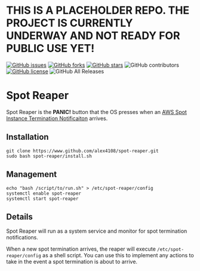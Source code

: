 # THIS IS A PLACEHOLDER REPO.  THE PROJECT IS CURRENTLY UNDERWAY AND NOT READY FOR PUBLIC USE YET!

[![GitHub issues](https://img.shields.io/github/issues/alex4108/spot-reaper)](https://github.com/alex4108/spot-reaper/issues)
[![GitHub forks](https://img.shields.io/github/forks/alex4108/spot-reaper)](https://github.com/alex4108/spot-reaper/network)
[![GitHub stars](https://img.shields.io/github/stars/alex4108/spot-reaper)](https://github.com/alex4108/spot-reaper/stargazers)
![GitHub contributors](https://img.shields.io/github/contributors/alex4108/spot-reaper)
[![GitHub license](https://img.shields.io/github/license/alex4108/spot-reaper)](https://github.com/alex4108/spot-reaper/blob/master/LICENSE)
![GitHub All Releases](https://img.shields.io/github/downloads/alex4108/spot-reaper/total)

# Spot Reaper

Spot Reaper is the **PANIC!** button that the OS presses when an [AWS Spot Instance Termination Notificaiton](https://docs.aws.amazon.com/AWSEC2/latest/UserGuide/spot-interruptions.html#spot-instance-termination-notices) arrives.

## Installation

```
git clone https://www.github.com/alex4108/spot-reaper.git
sudo bash spot-reaper/install.sh
```

## Management

```
echo "bash /script/to/run.sh" > /etc/spot-reaper/config
systemctl enable spot-reaper
systemctl start spot-reaper
```

## Details

Spot Reaper will run as a system service and monitor for spot termination notifications.

When a new spot termination arrives, the reaper will execute `/etc/spot-reaper/config` as a shell script.  You can use this to implement any actions to take in the event a spot termination is about to arrive.

